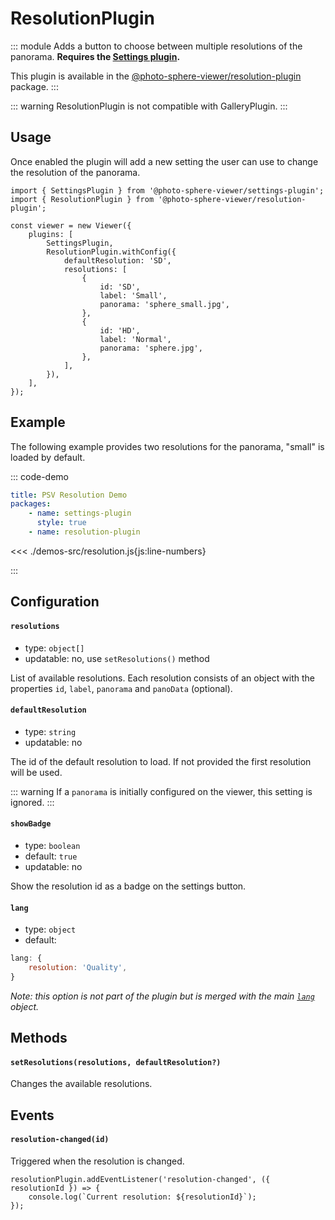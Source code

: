 # ResolutionPlugin

<Badges module="resolution-plugin"/>

::: module
<ApiButton page="modules/ResolutionPlugin.html"/>
Adds a button to choose between multiple resolutions of the panorama. **Requires the [Settings plugin](./settings.md).**

This plugin is available in the [@photo-sphere-viewer/resolution-plugin](https://www.npmjs.com/package/@photo-sphere-viewer/resolution-plugin) package.
:::

::: warning
ResolutionPlugin is not compatible with GalleryPlugin.
:::

## Usage

Once enabled the plugin will add a new setting the user can use to change the resolution of the panorama.

```js:line-numbers
import { SettingsPlugin } from '@photo-sphere-viewer/settings-plugin';
import { ResolutionPlugin } from '@photo-sphere-viewer/resolution-plugin';

const viewer = new Viewer({
    plugins: [
        SettingsPlugin,
        ResolutionPlugin.withConfig({
            defaultResolution: 'SD',
            resolutions: [
                {
                    id: 'SD',
                    label: 'Small',
                    panorama: 'sphere_small.jpg',
                },
                {
                    id: 'HD',
                    label: 'Normal',
                    panorama: 'sphere.jpg',
                },
            ],
        }),
    ],
});
```

## Example

The following example provides two resolutions for the panorama, "small" is loaded by default.

::: code-demo

```yaml
title: PSV Resolution Demo
packages:
    - name: settings-plugin
      style: true
    - name: resolution-plugin
```

<<< ./demos-src/resolution.js{js:line-numbers}

:::

## Configuration

#### `resolutions`

-   type: `object[]`
-   updatable: no, use `setResolutions()` method

List of available resolutions. Each resolution consists of an object with the properties `id`, `label`, `panorama` and `panoData` (optional).

#### `defaultResolution`

-   type: `string`
-   updatable: no

The id of the default resolution to load. If not provided the first resolution will be used.

::: warning
If a `panorama` is initially configured on the viewer, this setting is ignored.
:::

#### `showBadge`

-   type: `boolean`
-   default: `true`
-   updatable: no

Show the resolution id as a badge on the settings button.

#### `lang`

-   type: `object`
-   default:

```js
lang: {
    resolution: 'Quality',
}
```

_Note: this option is not part of the plugin but is merged with the main [`lang`](../guide/config.md#lang) object._

## Methods

#### `setResolutions(resolutions, defaultResolution?)`

Changes the available resolutions.

## Events

#### `resolution-changed(id)`

Triggered when the resolution is changed.

```js:line-numbers
resolutionPlugin.addEventListener('resolution-changed', ({ resolutionId }) => {
    console.log(`Current resolution: ${resolutionId}`);
});
```
